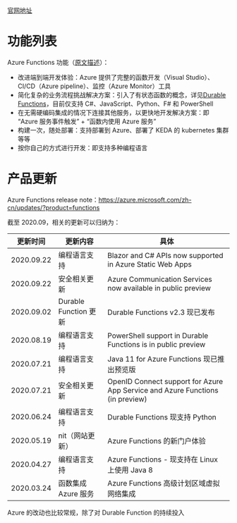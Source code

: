 [官网地址](https://azure.microsoft.com/zh-cn/services/functions/)

# 功能列表

Azure Functions 功能（[原文描述](https://azure.microsoft.com/zh-cn/services/functions/#features)）：

* 改进端到端开发体验：Azure 提供了完整的函数开发（Visual Studio）、CI/CD（Azure pipeline）、监控（Azure Monitor）工具
* 简化复杂的业务流程挑战解决方案：引入了有状态函数的概念，详见[Durable Functions](https://docs.microsoft.com/zh-cn/azure/azure-functions/durable/durable-functions-overview?tabs=csharp)，目前仅支持 C#、JavaScript、Python、F# 和 PowerShell
* 在无需硬编码集成的情况下连接其他服务，以更快地开发解决方案：即 “Azure 服务事件触发” + “函数内使用 Azure 服务”
* 构建一次，随处部署：支持部署到 Azure、部署了 KEDA 的 kubernetes 集群等等
* 按你自己的方式进行开发：即支持多种编程语言

# 产品更新

Azure Functions release note：https://azure.microsoft.com/zh-cn/updates/?product=functions

截至 2020.09，相关的更新可以归纳为：

| 更新时间 | 更新内容 | 具体 |
|---------|--------|-----|
| 2020.09.22 | 编程语言支持 | Blazor and C# APIs now supported in Azure Static Web Apps |
| 2020.09.22 | 安全相关更新 | Azure Communication Services now available in public preview |
| 2020.09.02 | Durable Function 更新 | Durable Functions v2.3 现已发布 |
| 2020.08.19 | 编程语言支持 | PowerShell support in Durable Functions is in public preview |
| 2020.07.21 | 编程语言支持 | Java 11 for Azure Functions 现已推出预览版 |
| 2020.07.21 | 安全相关更新 | OpenID Connect support for Azure App Service and Azure Functions (in preview) |
| 2020.06.24 | 编程语言支持 | Durable Functions 现支持 Python |
| 2020.05.19 | nit（网站更新）| Azure Functions 的新门户体验 |
| 2020.04.27 | 编程语言支持 | Azure Functions - 现支持在 Linux 上使用 Java 8 |
| 2020.03.24 | 函数集成 Azure 服务 | Azure Functions 高级计划区域虚拟网络集成 |

Azure 的改动也比较常规，除了对 Durable Function 的持续投入